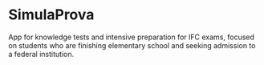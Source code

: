 # SimulaProva
App for knowledge tests and intensive preparation for IFC exams, focused on students who are finishing elementary school and seeking admission to a federal institution.

